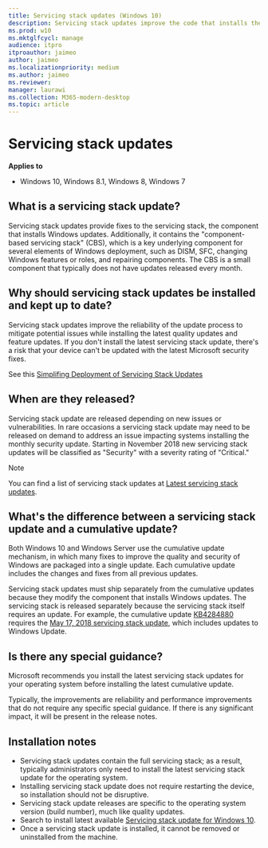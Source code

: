 ```yaml
---
title: Servicing stack updates (Windows 10)
description: Servicing stack updates improve the code that installs the other updates.
ms.prod: w10
ms.mktglfcycl: manage
audience: itpro
itproauthor: jaimeo
author: jaimeo
ms.localizationpriority: medium
ms.author: jaimeo
ms.reviewer: 
manager: laurawi
ms.collection: M365-modern-desktop
ms.topic: article
---
```


# Servicing stack updates


**Applies to**

- Windows 10, Windows 8.1, Windows 8, Windows 7

## What is a servicing stack update?
Servicing stack updates provide fixes to the servicing stack, the component that installs Windows updates. Additionally, it contains the "component-based servicing stack" (CBS), which is a key underlying component for several elements of Windows deployment, such as DISM, SFC, changing Windows features or roles, and repairing components. The CBS is a small component that typically does not have updates released every month.

## Why should servicing stack updates be installed and kept up to date?
  
Servicing stack updates improve the reliability of the update process to mitigate potential issues while installing the latest quality updates and feature updates. If you don't install the latest servicing stack update, there's a risk that your device can't be updated with the latest Microsoft security fixes.

See this [Simplifing Deployment of Servicing Stack Updates](https://techcommunity.microsoft.com/t5/windows-it-pro-blog/simplifying-on-premises-deployment-of-servicing-stack-updates/ba-p/1646039)

## When are they released?

Servicing stack update are released depending on new issues or vulnerabilities. In rare occasions a servicing stack update may need to be released on demand to address an issue impacting systems installing the monthly security update. Starting in November 2018 new servicing stack updates will be classified as "Security" with a severity rating of "Critical."

>[!NOTE]
>You can find a list of servicing stack updates at [Latest servicing stack updates](https://portal.msrc.microsoft.com/en-us/security-guidance/advisory/ADV990001).

## What's the difference between a servicing stack update and a cumulative update?

Both Windows 10 and Windows Server use the cumulative update mechanism, in which many fixes to improve the quality and security of Windows are packaged into a single update. Each cumulative update includes the changes and fixes from all previous updates.

Servicing stack updates must ship separately from the cumulative updates because they modify the component that installs Windows updates. The servicing stack is released separately because the servicing stack itself requires an update. For example, the cumulative update [KB4284880](https://support.microsoft.com/help/4284880/windows-10-update-kb4284880) requires the [May 17, 2018 servicing stack update](https://support.microsoft.com/help/4132216), which includes updates to Windows Update.


## Is there any special guidance?

Microsoft recommends you install the latest servicing stack updates for your operating system before installing the latest cumulative update.

Typically, the improvements are reliability and performance improvements that do not require any specific special guidance. If there is any significant impact, it will be present in the release notes.

## Installation notes

* Servicing stack updates contain the full servicing stack; as a result, typically administrators only need to install the latest servicing stack update for the operating system.
* Installing servicing stack update does not require restarting the device, so installation should not be disruptive. 
* Servicing stack update releases are specific to the operating system version (build number), much like quality updates.
* Search to install latest available [Servicing stack update for Windows 10](https://portal.msrc.microsoft.com/en-us/security-guidance/advisory/ADV990001).
* Once a servicing stack update is installed, it cannot be removed or uninstalled from the machine.
